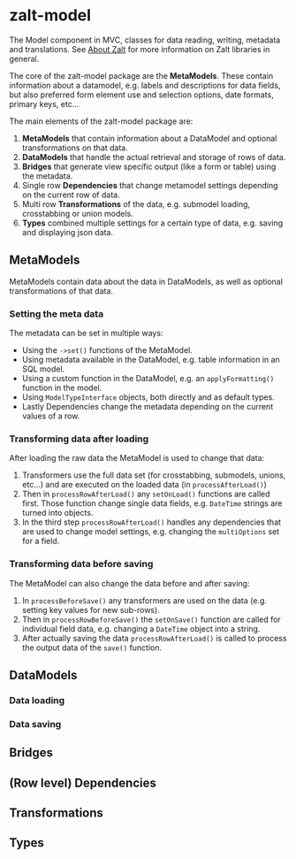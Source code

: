 # zalt-model
The Model component in MVC, classes for data reading, writing, metadata and translations. See 
[About Zalt](docs/ABOUT-ZALT.md) for more information on Zalt libraries in general.

The core of the zalt-model package are the **MetaModels**. These contain information about a datamodel, e.g. labels
and descriptions for data fields, but also preferred form element use and selection options, date formats, primary keys, 
etc...

The main elements of the zalt-model package are:

1. **MetaModels** that contain information about a DataModel and optional transformations on that data.
2. **DataModels** that handle the actual retrieval and storage of rows of data.
3. **Bridges** that generate view specific output (like a form or table) using the metadata.
4. Single row **Dependencies** that change metamodel settings depending on the current row of data.
5. Multi row **Transformations** of the data, e.g. submodel loading, crosstabbing or union models.
6. **Types** combined multiple settings for a certain type of data, e.g. saving and displaying json data.


## MetaModels

MetaModels contain data about the data in DataModels, as well as optional transformations of that data.

### Setting the meta data

The metadata can be set in multiple ways:

 - Using the `->set()` functions of the MetaModel.
 - Using metadata available in the DataModel, e.g. table information in an SQL model.
 - Using a custom function in the DataModel, e.g. an `applyFormatting()` function in the model.
 - Using `ModelTypeInterface` objects, both directly and as default types.
 - Lastly Dependencies change the metadata depending on the current values of a row. 

### Transforming data after loading

After loading the raw data the MetaModel is used to change that data:

1. Transformers use the full data set (for crosstabbing, submodels, unions, etc...) and are executed on the loaded data (in `processAfterLoad()`)
2. Then in `processRowAfterLoad()` any `setOnLoad()` functions are called first. Those function change single data fields, e.g. `DateTime` strings are turned into objects.
3. In the third step `processRowAfterLoad()` handles any dependencies that are used to change model settings, e.g. changing the `multiOptions` set for a field. 

### Transforming data before saving

The MetaModel can also change the data before and after saving:

1. In `processBeforeSave()` any transformers are used on the data (e.g. setting key values for new sub-rows).
2. Then in `processRowBeforeSave()` the `setOnSave()` function are called for individual field data, e.g. changing a `DateTime` object into a string.
3. After actually saving the data `processRowAfterLoad()` is called to process the output data of the `save()` function.


## DataModels

### Data loading

### Data saving

## Bridges

## (Row level) Dependencies

## Transformations

## Types
